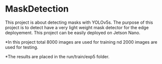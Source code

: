 # MaskDetection

<p>This project is about detecting masks with YOLOv5s. The purpose of this project is to detect have a very light weight mask detector for the edge deployement. This project can be easily deployed on Jetson Nano. </p>


<p>*In this project total 8000 images are used for training nd 2000 images are used for testing.</p>
<p>*The results are placed in the run/train/exp5 folder.</p>
